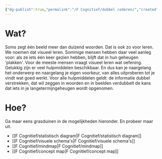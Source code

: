 ```yaml
---
{"dg-publish":true,"permalink":"/F Cognitief/dubbel coderen/","created":"2025-06-03T21:37:30.073+02:00","updated":"2025-06-04T13:27:32.989+02:00"}
---
```


# Wat?
Soms zegt één beeld meer dan duizend woorden. Dat is ook zo voor leren. We noemen dat visueel leren. Sommige mensen hebben daar veel aanleg voor: als ze iets één keer gezien hebben, blijft dat in hun geheugen 'plakken'. Voor de meeste mensen vraagt visueel leren wat oefening. Gelukkig zijn er veel hulpmiddelen beschikbaar. En dus kan je naargelang het onderwerp en naargelang je eigen voorkeur, van alles uitproberen tot je vindt wat goed werkt.
Voor alle hulpmiddelen geldt: de informatie dubbel verstrekken, dat wil zeggen in woorden en in beelden verdubbelt de kans dat iets in je langetermijngeheugen wordt opgenomen.
# Hoe?
Ga maar eens grasduinen in de mogelijkheden hieronder. En probeer maar uit.
- [[F Cognitief/statistisch diagram\|F Cognitief/statistisch diagram]]
- [[F Cognitief/visuele schema's\|F Cognitief/visuele schema's]]
- [[F Cognitief/mindmap\|F Cognitief/mindmap]]
- [[F Cognitief/concept map\|F Cognitief/concept map]]




